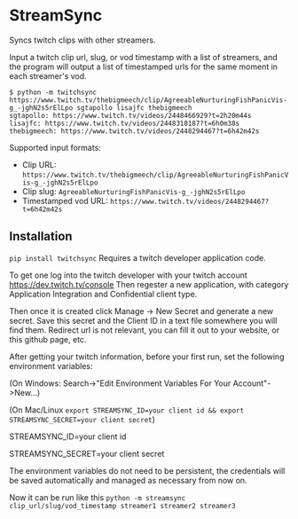 # StreamSync

Syncs twitch clips with other streamers. 

Input a twitch clip url, slug, or vod timestamp with a list of streamers, and the program will output a list of timestamped urls for the same moment in each streamer's vod.

```
$ python -m twitchsync https://www.twitch.tv/thebigmeech/clip/AgreeableNurturingFishPanicVis-g_-jghN2s5rElLpo sgtapollo lisajfc thebigmeech
sgtapollo: https://www.twitch.tv/videos/2448466929?t=2h20m44s
lisajfc: https://www.twitch.tv/videos/2448318187?t=6h0m38s
thebigmeech: https://www.twitch.tv/videos/2448294467?t=6h42m42s
```

Supported input formats:
- Clip URL: `https://www.twitch.tv/thebigmeech/clip/AgreeableNurturingFishPanicVis-g_-jghN2s5rElLpo`
- Clip slug: `AgreeableNurturingFishPanicVis-g_-jghN2s5rElLpo`
- Timestamped vod URL: `https://www.twitch.tv/videos/2448294467?t=6h42m42s`

## Installation
`pip install twitchsync`
Requires a twitch developer application code. 

To get one log into the twitch developer with your twitch account https://dev.twitch.tv/console Then regester a new application, with category Application Integration and Confidential client type. 

Then once it is created click Manage -> New Secret and generate a new secret. Save this secret and the Client ID in a text file somewhere you will find them. Redirect url is not relevant, you can fill it out to your website, or this github page, etc.

After getting your twitch information, before your first run, set the following environment variables:

(On Windows: Search->"Edit Environment Variables For Your Account"->New...)

(On Mac/Linux `export STREAMSYNC_ID=your client id && export STREAMSYNC_SECRET=your client secret`)

STREAMSYNC_ID=your client id

STREAMSYNC_SECRET=your client secret

The environment variables do not need to be persistent, the credentials will be saved automatically and managed as necessary from now on.

Now it can be run like this `python -m streamsync clip_url/slug/vod_timestamp streamer1 streamer2 streamer3`
